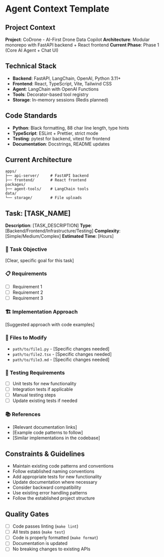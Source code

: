 # Agent Context Template

## Project Context

**Project**: CoDrone - AI-First Drone Data Copilot
**Architecture**: Modular monorepo with FastAPI backend + React frontend
**Current Phase**: Phase 1 (Core AI Agent + Chat UI)

## Technical Stack

- **Backend**: FastAPI, LangChain, OpenAI, Python 3.11+
- **Frontend**: React, TypeScript, Vite, Tailwind CSS
- **Agent**: LangChain with OpenAI Functions
- **Tools**: Decorator-based tool registry
- **Storage**: In-memory sessions (Redis planned)

## Code Standards

- **Python**: Black formatting, 88 char line length, type hints
- **TypeScript**: ESLint + Prettier, strict mode
- **Testing**: pytest for backend, vitest for frontend
- **Documentation**: Docstrings, README updates

## Current Architecture

```
apps/
├── api-server/     # FastAPI backend
├── frontend/       # React frontend
packages/
├── agent-tools/    # LangChain tools
data/
└── storage/        # File uploads
```

## Task: [TASK_NAME]

**Description**: [TASK_DESCRIPTION]
**Type**: [Backend/Frontend/Infrastructure/Testing]
**Complexity**: [Simple/Medium/Complex]
**Estimated Time**: [Hours]

### 🎯 Task Objective

[Clear, specific goal for this task]

### 📋 Requirements

- [ ] Requirement 1
- [ ] Requirement 2
- [ ] Requirement 3

### 🏗️ Implementation Approach

[Suggested approach with code examples]

### 🔧 Files to Modify

- `path/to/file1.py` - [Specific changes needed]
- `path/to/file2.tsx` - [Specific changes needed]
- `path/to/file3.md` - [Specific changes needed]

### 🧪 Testing Requirements

- [ ] Unit tests for new functionality
- [ ] Integration tests if applicable
- [ ] Manual testing steps
- [ ] Update existing tests if needed

### 📚 References

- [Relevant documentation links]
- [Example code patterns to follow]
- [Similar implementations in the codebase]

## Constraints & Guidelines

- Maintain existing code patterns and conventions
- Follow established naming conventions
- Add appropriate tests for new functionality
- Update documentation where necessary
- Consider backward compatibility
- Use existing error handling patterns
- Follow the established project structure

## Quality Gates

- [ ] Code passes linting (`make lint`)
- [ ] All tests pass (`make test`)
- [ ] Code is properly formatted (`make format`)
- [ ] Documentation is updated
- [ ] No breaking changes to existing APIs
